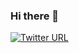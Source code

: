 ### Hi there 👋
[![Twitter URL](https://img.shields.io/twitter/url/https/twitter.com/bukotsunikki.svg?style=social&label=Follow%20%40Joseliyo_Jstnk)](https://twitter.com/Joseliyo_Jstnk)

<!--
**jstnk9/jstnk9** is a ✨ _special_ ✨ repository because its `README.md` (this file) appears on your GitHub profile.

Here are some ideas to get you started:

- 🔭 I’m currently working on ...
- 🌱 I’m currently learning ...
- 👯 I’m looking to collaborate on ...
- 🤔 I’m looking for help with ...
- 💬 Ask me about ...
- 📫 How to reach me: ...
- 😄 Pronouns: ...
- ⚡ Fun fact: ...
-->
